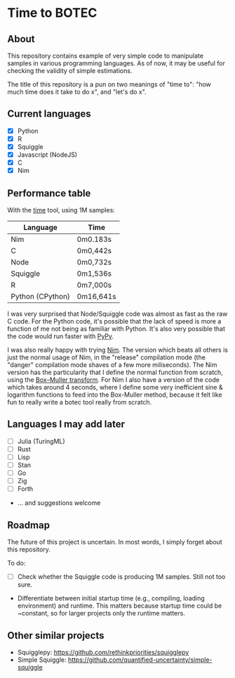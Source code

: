 # Time to BOTEC

## About

This repository contains example of very simple code to manipulate samples in various programming languages. As of now, it may be useful for checking the validity of simple estimations.

The title of this repository is a pun on two meanings of "time to": "how much time does it take to do x", and "let's do x".

## Current languages

- [x] Python
- [x] R
- [x] Squiggle 
- [x] Javascript (NodeJS)
- [x] C
- [x] Nim 

## Performance table

With the [time](https://man7.org/linux/man-pages/man1/time.1.html) tool, using 1M samples:

| Language             | Time      |
|----------------------|-----------|
| Nim                  | 0m0.183s  |
| C                    | 0m0,442s  |
| Node                 | 0m0,732s  |
| Squiggle             | 0m1,536s  |
| R                    | 0m7,000s  |
| Python (CPython)     | 0m16,641s |

I was very surprised that Node/Squiggle code was almost as fast as the raw C code. For the Python code, it's possible that the lack of speed is more a function of me not being as familiar with Python. It's also very possible that the code would run faster with [PyPy](https://doc.pypy.org).

I was also really happy with trying [Nim](https://nim-lang.org/). The version which beats all others is just the normal usage of Nim, in the "release" compilation mode (the "danger" compilation mode shaves of a few more miliseconds). The Nim version has the particularity that I define the normal function from scratch, using the [Box–Muller transform](https://en.wikipedia.org/wiki/Box%E2%80%93Muller_transform#Basic_form). For Nim I also have a version of the code which takes around 4 seconds, where I define some very inefficient sine & logarithm functions to feed into the Box-Muller method, because it felt like fun to really write a botec tool really from scratch.

## Languages I may add later

- [ ] Julia (TuringML) 
- [ ] Rust
- [ ] Lisp
- [ ] Stan
- [ ] Go 
- [ ] Zig
- [ ] Forth
- ... and suggestions welcome

## Roadmap

The future of this project is uncertain. In most words, I simply forget about this repository.

To do:
- [ ] Check whether the Squiggle code is producing 1M samples. Still not too sure.
- Differentiate between initial startup time (e.g., compiling, loading environment) and runtime. This matters because startup time could be ~constant, so for larger projects only the runtime matters.

## Other similar projects

- Squigglepy: <https://github.com/rethinkpriorities/squigglepy>
- Simple Squiggle: <https://github.com/quantified-uncertainty/simple-squiggle>
